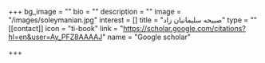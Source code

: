 +++
bg_image = ""
bio = ""
description = ""
image = "/images/soleymanian.jpg"
interest = []
title = "صبیحه سلیمانیان زاد"
type = ""
[[contact]]
icon = "ti-book"
link = "https://scholar.google.com/citations?hl=en&user=Ay_PFZ8AAAAJ"
name = "Google scholar"

+++
